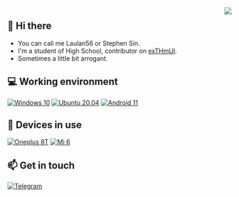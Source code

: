 <img align="right" src="https://github-readme-stats.vercel.app/api?username=Laulan56&include_all_commits=true&show_icons=true&hide_title=tru&hide_border=true" />

## 👋 Hi there
 - You can call me Laulan56 or Stephen Sin.
 - I'm a student of High School, contributor on [exTHmUI](https://github.com/ArrowOS).
 - Sometimes a little bit arrogant.

## 💻 Working environment
[![Windows 10](https://img.shields.io/badge/Windows%2010-00adef?style=flat-square&logo=windows&logoColor=ffffff)](https://www.microsoft.com/windows10)
[![Ubuntu 20.04](https://img.shields.io/badge/Ubuntu%2020%2e04-dd4814?style=flat-square&logo=ubuntu&logoColor=ffffff)](https://releases.ubuntu.com/20.04/)
[![Android 11](https://img.shields.io/badge/Android%2011-3ddc84?style=flat-square&logo=android&logoColor=ffffff)](https://www.android.com/android-11/)

## 📱 Devices in use
[![Oneplus 8T](https://img.shields.io/badge/Oneplus%208T-dd4814?style=flat-square&logo=oneplus&logoColor=ffffff)](https://www.oneplus.com/8t)
[![Mi 6](https://img.shields.io/badge/Mi%206-fd4900?style=flat-square&logo=xiaomi&logoColor=ffffff)](https://www.mi.com/global/mi6/)

## 📫 Get in touch
[![Telegram](https://img.shields.io/badge/%40Laulan56-0088cc?style=flat-square&logo=telegram&logoColor=ffffff)](https://t.me/Laulan56)
